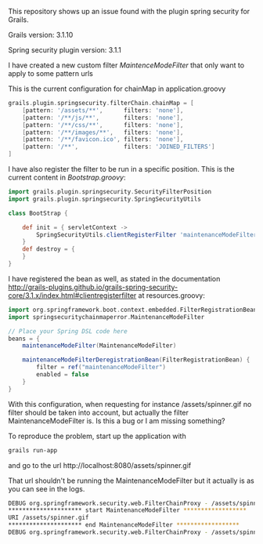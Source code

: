 This repository shows up an issue found with the plugin spring security for Grails. 

Grails version: 3.1.10

Spring security plugin version: 3.1.1

I have created a new custom filter *MaintenceModeFilter* that only want to apply to some pattern urls

This is the current configuration for chainMap in application.groovy

```groovy
grails.plugin.springsecurity.filterChain.chainMap = [
	[pattern: '/assets/**',      filters: 'none'],
	[pattern: '/**/js/**',       filters: 'none'],
	[pattern: '/**/css/**',      filters: 'none'],
	[pattern: '/**/images/**',   filters: 'none'],
	[pattern: '/**/favicon.ico', filters: 'none'],
	[pattern: '/**',             filters: 'JOINED_FILTERS']
]
```

I have also register the filter to be run in a specific position. This is the current content in *Bootstrap.groovy*:
 
```groovy
import grails.plugin.springsecurity.SecurityFilterPosition
import grails.plugin.springsecurity.SpringSecurityUtils

class BootStrap {

    def init = { servletContext ->
        SpringSecurityUtils.clientRegisterFilter 'maintenanceModeFilter', SecurityFilterPosition.PRE_AUTH_FILTER.order - 1
    }
    def destroy = {
    }
}
```

I have registered the bean as well, as stated in the documentation http://grails-plugins.github.io/grails-spring-security-core/3.1.x/index.html#clientregisterfilter at resources.groovy:

```groovy
import org.springframework.boot.context.embedded.FilterRegistrationBean
import springsecuritychainmaperror.MaintenanceModeFilter

// Place your Spring DSL code here
beans = {
	maintenanceModeFilter(MaintenanceModeFilter)

	maintenanceModeFilterDeregistrationBean(FilterRegistrationBean) {
		filter = ref("maintenanceModeFilter")
		enabled = false
	}
}
```

With this configuration, when requesting for instance /assets/spinner.gif no filter should be taken into account, but actually the filter MaintenanceModeFilter is. Is this a bug or I am missing something?  


To reproduce the problem, start up the application with

```bash
grails run-app
```

and go to the url http://localhost:8080/assets/spinner.gif

That url shouldn't be running the MaintenanceModeFilter but it actually is as you can see in the logs.

```bash
DEBUG org.springframework.security.web.FilterChainProxy - /assets/spinner.gif at position 1 of 1 in additional filter chain; firing Filter: 'MaintenanceModeFilter'
********************* start MaintenanceModeFilter ******************
URI /assets/spinner.gif
********************* end MaintenanceModeFilter ******************
DEBUG org.springframework.security.web.FilterChainProxy - /assets/spinner.gif reached end of additional filter chain; proceeding with original chain
```
